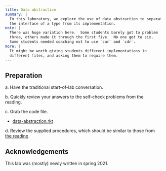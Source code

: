 ```yaml
---
title: Data abstraction
summary: |
  In this laboratory, we explore the use of data abstraction to separate
  the interface of a type from its implementation.
note: |
  There was huge variation here.  Some students barely got to problem
  three, others made it through the first five.  No one got to six.
  Some students needed coaching not to use `car` and `cdr`.
more: |  
  It might be worth giving students different implementations in
  different files, and asking them to require them.
---
```

## Preparation

a. Have the traditional start-of-lab conversation.

b. Quickly review your answers to the self-check problems from the reading.

<!--
c. Decide which partner will be Side A and which partner will be Side B.

d. Grab your respective code files

* [data-abstraction-a.rkt](../code/labs/data-abstraction-a.rkt)
* [data-abstraction-b.rkt](../code/labs/data-abstraction-b.rkt)

e. Review any provided code at the top of the file.
-->

c. Grab the code file.

* [data-abstraction.rkt](../code/labs/data-abstraction.rkt)

d. Review the supplied procedures, which should be similar to those
from [the reading](../readings/data-abstraction).

## Acknowledgements

This lab was (mostly) newly written in spring 2021.  
